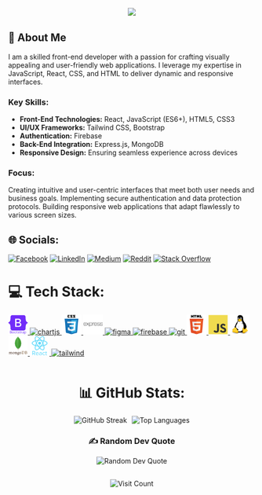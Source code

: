 <!-- ![](https://i.ibb.co/GtsfW32/github-header-image-1.png) -->
<p align="center">
  <img src="https://i.ibb.co/GtsfW32/github-header-image-1.png" />
</p>

## 🚀 About Me
 
I am a skilled front-end developer with a passion for crafting visually appealing and user-friendly web applications. I leverage my expertise in JavaScript, React, CSS, and HTML to deliver dynamic and responsive interfaces.

### Key Skills:

- **Front-End Technologies:** React, JavaScript (ES6+), HTML5, CSS3 <br />
- **UI/UX Frameworks:** Tailwind CSS, Bootstrap <br />
- **Authentication:** Firebase <br />
- **Back-End Integration:** Express.js, MongoDB <br />
- **Responsive Design:** Ensuring seamless experience across devices

### Focus:

Creating intuitive and user-centric interfaces that meet both user needs and business goals.
Implementing secure authentication and data protection protocols.
Building responsive web applications that adapt flawlessly to various screen sizes.






## 🌐 Socials:
[![Facebook](https://img.shields.io/badge/Facebook-%231877F2.svg?logo=Facebook&logoColor=white)](https://facebook.com/adnan056) [![LinkedIn](https://img.shields.io/badge/LinkedIn-%230077B5.svg?logo=linkedin&logoColor=white)](https://linkedin.com/in/arifadnan05) [![Medium](https://img.shields.io/badge/Medium-12100E?logo=medium&logoColor=white)](https://medium.com/@arifadnan05) [![Reddit](https://img.shields.io/badge/Reddit-%23FF4500.svg?logo=Reddit&logoColor=white)](https://reddit.com/user/arif_adnan) [![Stack Overflow](https://img.shields.io/badge/-Stackoverflow-FE7A16?logo=stack-overflow&logoColor=white)](https://stackoverflow.com/users/19383079) 







# 💻 Tech Stack:
<p align="left"> <a href="https://getbootstrap.com" target="_blank" rel="noreferrer"> <img src="https://raw.githubusercontent.com/devicons/devicon/master/icons/bootstrap/bootstrap-plain-wordmark.svg" alt="bootstrap" width="40" height="40"/> </a> <a href="https://www.chartjs.org" target="_blank" rel="noreferrer"> <img src="https://www.chartjs.org/media/logo-title.svg" alt="chartjs" width="40" height="40"/> </a> <a href="https://www.w3schools.com/css/" target="_blank" rel="noreferrer"> <img src="https://raw.githubusercontent.com/devicons/devicon/master/icons/css3/css3-original-wordmark.svg" alt="css3" width="40" height="40"/> </a> <a href="https://expressjs.com" target="_blank" rel="noreferrer"> <img src="https://raw.githubusercontent.com/devicons/devicon/master/icons/express/express-original-wordmark.svg" alt="express" width="40" height="40"/> </a> <a href="https://www.figma.com/" target="_blank" rel="noreferrer"> <img src="https://www.vectorlogo.zone/logos/figma/figma-icon.svg" alt="figma" width="40" height="40"/> </a> <a href="https://firebase.google.com/" target="_blank" rel="noreferrer"> <img src="https://www.vectorlogo.zone/logos/firebase/firebase-icon.svg" alt="firebase" width="40" height="40"/> </a> <a href="https://git-scm.com/" target="_blank" rel="noreferrer"> <img src="https://www.vectorlogo.zone/logos/git-scm/git-scm-icon.svg" alt="git" width="40" height="40"/> </a> <a href="https://www.w3.org/html/" target="_blank" rel="noreferrer"> <img src="https://raw.githubusercontent.com/devicons/devicon/master/icons/html5/html5-original-wordmark.svg" alt="html5" width="40" height="40"/> </a> <a href="https://developer.mozilla.org/en-US/docs/Web/JavaScript" target="_blank" rel="noreferrer"> <img src="https://raw.githubusercontent.com/devicons/devicon/master/icons/javascript/javascript-original.svg" alt="javascript" width="40" height="40"/> </a> <a href="https://www.linux.org/" target="_blank" rel="noreferrer"> <img src="https://raw.githubusercontent.com/devicons/devicon/master/icons/linux/linux-original.svg" alt="linux" width="40" height="40"/> </a> <a href="https://www.mongodb.com/" target="_blank" rel="noreferrer"> <img src="https://raw.githubusercontent.com/devicons/devicon/master/icons/mongodb/mongodb-original-wordmark.svg" alt="mongodb" width="40" height="40"/> </a> <a href="https://reactjs.org/" target="_blank" rel="noreferrer"> <img src="https://raw.githubusercontent.com/devicons/devicon/master/icons/react/react-original-wordmark.svg" alt="react" width="40" height="40"/> </a> <a href="https://tailwindcss.com/" target="_blank" rel="noreferrer"> <img src="https://www.vectorlogo.zone/logos/tailwindcss/tailwindcss-icon.svg" alt="tailwind" width="40" height="40"/> </a> </p>



<div style="display: flex; justify-content: center; align-items: center; flex-direction: column;">

# 📊 GitHub Stats:

<div style="display: flex; justify-content: center; align-items: center; gap: 10px; flex-wrap: wrap;">
  <img src="https://github-readme-streak-stats.herokuapp.com/?user=arifadnan05&theme=radical&hide_border=false" alt="GitHub Streak" />
  <img src="https://github-readme-stats.vercel.app/api/top-langs/?username=arifadnan05&theme=radical&hide_border=false&include_all_commits=false&count_private=false&layout=compact" alt="Top Languages" />
</div>

### ✍️ Random Dev Quote
<img src="https://quotes-github-readme.vercel.app/api?type=horizontal&theme=radical" alt="Random Dev Quote" />

---

<img src="https://visitcount.itsvg.in/api?id=arifadnan05&icon=0&color=0" alt="Visit Count" />

</div>

